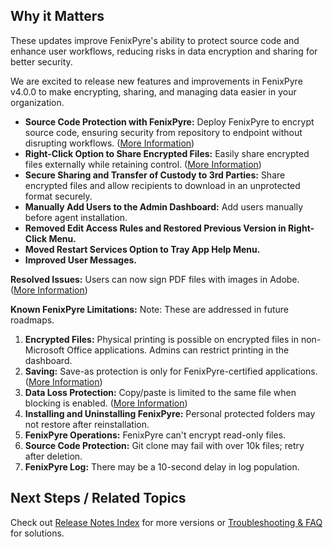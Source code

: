 
## Why it Matters
These updates improve FenixPyre's ability to protect source code and enhance user workflows, reducing risks in data encryption and sharing for better security.

We are excited to release new features and improvements in FenixPyre v4.0.0 to make encrypting, sharing, and managing data easier in your organization.

* **Source Code Protection with FenixPyre:** Deploy FenixPyre to encrypt source code, ensuring security from repository to endpoint without disrupting workflows. ([More Information](/07-features/source-code-protection))
* **Right-Click Option to Share Encrypted Files:** Easily share encrypted files externally while retaining control. ([More Information](/05-user-guide/right-click-share))
* **Secure Sharing and Transfer of Custody to 3rd Parties:** Share encrypted files and allow recipients to download in an unprotected format securely.
* **Manually Add Users to the Admin Dashboard:** Add users manually before agent installation.
* **Removed Edit Access Rules and Restored Previous Version in Right-Click Menu.**
* **Moved Restart Services Option to Tray App Help Menu.**
* **Improved User Messages.**

**Resolved Issues:** Users can now sign PDF files with images in Adobe. ([More Information](/09-troubleshooting-&-faq/pdf-signing))

**Known FenixPyre Limitations:** Note: These are addressed in future roadmaps.

1. **Encrypted Files:** Physical printing is possible on encrypted files in non-Microsoft Office applications. Admins can restrict printing in the dashboard.
2. **Saving:** Save-as protection is only for FenixPyre-certified applications. ([More Information](/07-features/certified-applications))
3. **Data Loss Protection:** Copy/paste is limited to the same file when blocking is enabled. ([More Information](/02-core-concepts/encryption-model))
4. **Installing and Uninstalling FenixPyre:** Personal protected folders may not restore after reinstallation.
5. **FenixPyre Operations:** FenixPyre can't encrypt read-only files.
6. **Source Code Protection:** Git clone may fail with over 10k files; retry after deletion.
7. **FenixPyre Log:** There may be a 10-second delay in log population.

## Next Steps / Related Topics
Check out [Release Notes Index](/10-release-notes/index) for more versions or [Troubleshooting & FAQ](/09-troubleshooting-&-faq) for solutions.